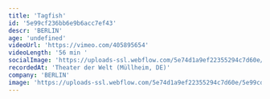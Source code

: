 ```yaml
---
title: 'Tagfish'
id: '5e99cf236bb6e9b6acc7ef43'
descr: 'BERLIN'
age: 'undefined'
videoUrl: 'https://vimeo.com/405895654'
videoLength: '56 min '
socialImage: 'https://uploads-ssl.webflow.com/5e74d1a9ef22355294c7d60e/5e99cd0145730ff5d8b7d808_BERLIN_Tagfish(c)BERLIN.jpg'
recordedAt: 'Theater der Welt (Müllheim, DE)'
company: 'BERLIN'
image: 'https://uploads-ssl.webflow.com/5e74d1a9ef22355294c7d60e/5e99cd0145730ff5d8b7d808_BERLIN_Tagfish(c)BERLIN.jpg'
---
```

